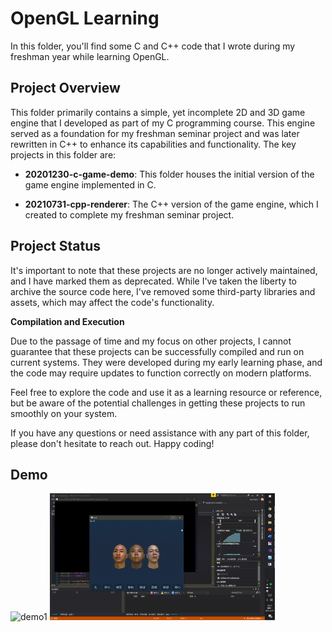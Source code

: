 # OpenGL Learning

In this folder, you'll find some C and C++ code that I wrote during my freshman year while learning OpenGL.

## Project Overview

This folder primarily contains a simple, yet incomplete 2D and 3D game engine that I developed as part of my C programming course. This engine served as a foundation for my freshman seminar project and was later rewritten in C++ to enhance its capabilities and functionality. The key projects in this folder are:

- **20201230-c-game-demo**: This folder houses the initial version of the game engine implemented in C.

- **20210731-cpp-renderer**: The C++ version of the game engine, which I created to complete my freshman seminar project.

## Project Status

It's important to note that these projects are no longer actively maintained, and I have marked them as deprecated. While I've taken the liberty to archive the source code here, I've removed some third-party libraries and assets, which may affect the code's functionality.

**Compilation and Execution**

Due to the passage of time and my focus on other projects, I cannot guarantee that these projects can be successfully compiled and run on current systems. They were developed during my early learning phase, and the code may require updates to function correctly on modern platforms.

Feel free to explore the code and use it as a learning resource or reference, but be aware of the potential challenges in getting these projects to run smoothly on your system.

If you have any questions or need assistance with any part of this folder, please don't hesitate to reach out. Happy coding!

## Demo

<img src="20201230-c-game-demo/demo1.gif" alt="demo1" width="360" />
<img src="20210731-cpp-renderer/demo2.gif" alt="demo2" width="360" />
